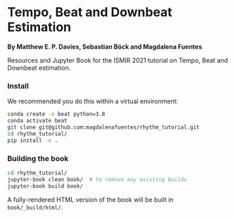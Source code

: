# Tempo, Beat and Downbeat Estimation

**By Matthew E. P. Davies, Sebastian Böck and Magdalena Fuentes**

Resources and Jupyter Book for the ISMIR 2021 tutorial on Tempo, Beat and Downbeat estimation.


### Install

We recommended you do this within a virtual environment:

```bash
conda create -n beat python=3.8
conda activate beat
git clone git@github.com:magdalenafuentes/rhythm_tutorial.git
cd rhythm_tutorial/
pip install -e .
```

### Building the book


```bash
cd rhythm_tutorial/
jupyter-book clean book/  # to remove any existing builds
jupyter-book build book/
```

A fully-rendered HTML version of the book will be built in `book/_build/html/`.



